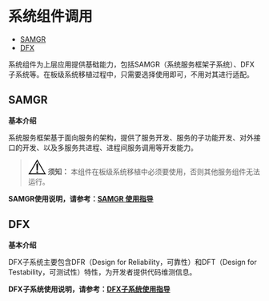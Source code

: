 # 系统组件调用<a name="ZH-CN_TOPIC_0000001063871490"></a>

-   [SAMGR](#section105874301910)
-   [DFX](#section20064420420)

系统组件为上层应用提供基础能力，包括SAMGR（系统服务框架子系统）、DFX子系统等。在板级系统移植过程中，只需要选择使用即可，不用对其进行适配。

## SAMGR<a name="section105874301910"></a>

**基本介绍**

系统服务框架基于面向服务的架构，提供了服务开发、服务的子功能开发、对外接口的开发、以及多服务共进程、进程间服务调用等开发能力。

>![](public_sys-resources/icon-notice.gif) **须知：** 
>本组件在板级系统移植中必须要使用，否则其他服务组件无法运行。

**SAMGR使用说明，请参考：[SAMGR 使用指导](https://gitee.com/openharmony/docs/blob/master/readme/%E7%B3%BB%E7%BB%9F%E6%9C%8D%E5%8A%A1%E6%A1%86%E6%9E%B6%E5%AD%90%E7%B3%BB%E7%BB%9FREADME.md)**

## DFX<a name="section20064420420"></a>

**基本介绍**

DFX子系统主要包含DFR（Design for Reliability，可靠性）和DFT（Design for Testability，可测试性）特性，为开发者提供代码维测信息。

**DFX子系统使用说明，请参考：[DFX子系统使用指导](../subsystems/DFX.md)**

